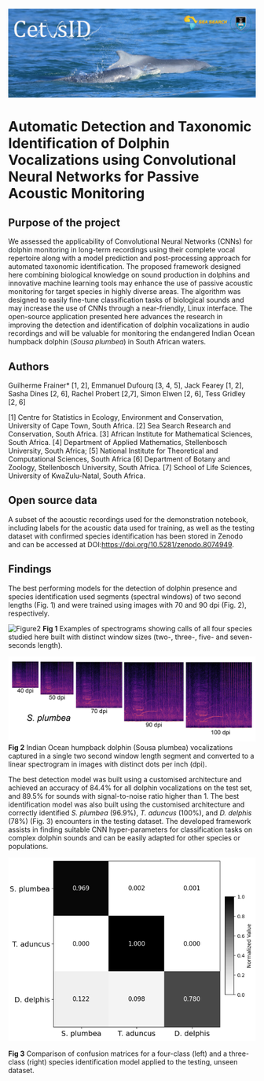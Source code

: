 ![CetusID](CetusID_front_page.jpg)
# Automatic Detection and Taxonomic Identification of Dolphin Vocalizations using Convolutional Neural Networks for Passive Acoustic Monitoring
## Purpose of the project
We assessed the applicability of Convolutional Neural Networks (CNNs) for dolphin monitoring in long-term recordings using their complete vocal repertoire along with a model prediction and post-processing approach for automated taxonomic identification. The proposed framework designed here combining biological knowledge on sound production in dolphins and innovative machine learning tools may enhance the use of passive acoustic monitoring for target species in highly diverse areas. The algorithm was designed to easily fine-tune classification tasks of biological sounds and may increase the use of CNNs through a near-friendly, Linux interface. The open-source application presented here advances the research in improving the detection and identification of dolphin vocalizations in audio recordings and will be valuable for monitoring the endangered Indian Ocean humpback dolphin (*Sousa plumbea*) in South African waters.

## Authors
Guilherme Frainer* [1, 2], Emmanuel Dufourq [3, 4, 5], Jack Fearey [1, 2], Sasha Dines [2, 6], Rachel Probert [2,7], Simon Elwen [2, 6], Tess Gridley [2, 6]

[1] Centre for Statistics in Ecology, Environment and Conservation, University of Cape Town, South Africa. 
[2] Sea Search Research and Conservation, South Africa. 
[3] African Institute for Mathematical Sciences, South Africa. 
[4] Department of Applied Mathematics, Stellenbosch University, South Africa; 
[5] National Institute for Theoretical and Computational Sciences, South Africa
[6] Department of Botany and Zoology, Stellenbosch University, South Africa. 
[7] School of Life Sciences, University of KwaZulu-Natal, South Africa.

## Open source data
A subset of the acoustic recordings used for the demonstration notebook, including labels for the acoustic data used for training, as well as the testing dataset with confirmed species identification has been stored in Zenodo and can be accessed at DOI:https://doi.org/10.5281/zenodo.8074949.

## Findings
The best performing models for the detection of dolphin presence and species identification used segments (spectral windows) of two second lengths (Fig. 1) and were trained using images with 70 and 90 dpi (Fig. 2), respectively. 

![Figure2](Figure2.jpg)
**Fig 1** Examples of spectrograms showing calls of all four species studied here built with distinct window sizes (two-, three-, five- and seven-seconds length).

![Figure3](Figure5.jpg)
**Fig 2** Indian Ocean humpback dolphin (Sousa plumbea) vocalizations captured in a single two second window length segment and converted to a linear spectrogram in images with distinct dots per inch (dpi). 

The best detection model was built using a customised architecture and achieved an accuracy of 84.4% for all dolphin vocalizations on the test set, and 89.5% for sounds with signal-to-noise ratio higher than 1. The best identification model was also built using the customised architecture and correctly identified *S. plumbea* (96.9%), *T. aduncus* (100%), and *D. delphis* (78%) (Fig. 3) encounters in the testing dataset. The developed framework assists in finding suitable CNN hyper-parameters for classification tasks on complex dolphin sounds and can be easily adapted for other species or populations.

![Confusion matrix](Confusionmatrix_cut.png)

**Fig 3** Comparison of confusion matrices for a four-class (left) and a three-class (right) species identification model applied to the testing, unseen dataset. 
